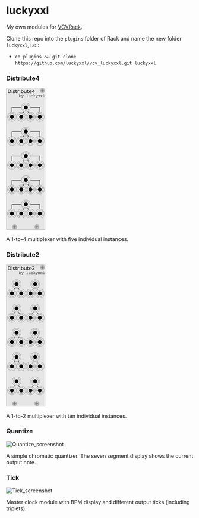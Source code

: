 # luckyxxl

My own modules for [VCVRack](https://github.com/VCVRack/Rack).

Clone this repo into the `plugins` folder of Rack and name the new folder `luckyxxl`, i.e.:
* `cd plugins && git clone https://github.com/luckyxxl/vcv_luckyxxl.git luckyxxl`

### Distribute4

![Distribute4_screenshot](https://raw.githubusercontent.com/luckyxxl/vcv_luckyxxl/master/screenshots/Distribute4.png)

A 1-to-4 multiplexer with five individual instances.

### Distribute2

![Distribute2_screenshot](https://raw.githubusercontent.com/luckyxxl/vcv_luckyxxl/master/screenshots/Distribute2.png)

A 1-to-2 multiplexer with ten individual instances.

### Quantize

![Quantize_screenshot](https://raw.githubusercontent.com/luckyxxl/vcv_luckyxxl/master/screenshots/Quantize.png)

A simple chromatic quantizer. The seven segment display shows the current output note.

### Tick

![Tick_screenshot](https://raw.githubusercontent.com/luckyxxl/vcv_luckyxxl/master/screenshots/Tick.png)

Master clock module with BPM display and different output ticks (including triplets).

